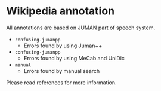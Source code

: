 
# Wikipedia annotation

All annotations are based on JUMAN part of speech system.

- ``confusing-jumanpp``
    - Errors found by using Juman++
- ``confusing-jumanpp``
    - Errors found by using MeCab and UniDic
- ``manual``
    - Errors found by manual search

Please read references for more information.
